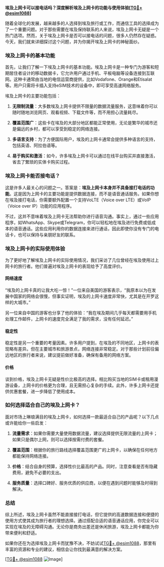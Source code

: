 **埃及上网卡可以接电话吗？深度解析埃及上网卡的功能与使用体验[[TG💪+ @esim1088](https://t.me/s/esim1088)]**

随着全球化的发展，越来越多的人选择到埃及旅行或工作，而通信工具的选择成为了一个重要问题。对于那些需要在埃及保持联系的人来说，埃及上网卡无疑是一个热门选项。然而，关于埃及上网卡是否可以接电话的问题，很多人仍然存在疑惑。今天，我们就来详细探讨这个问题，并为你揭开埃及上网卡的神秘面纱。

### 埃及上网卡的基本功能

首先，让我们了解一下埃及上网卡的基本功能。埃及上网卡是一种专门为游客和短期居住者设计的移动数据卡，它允许用户通过手机、平板电脑等设备连接到互联网。这种卡通常由当地的电信运营商提供，比如Vodafone、Orange和Etisalat等。用户只需将卡插入支持eSIM技术的设备中，即可享受高速网络服务。

埃及上网卡的主要功能包括：

1. **无限制流量**：大多数埃及上网卡提供不限量的数据流量服务，这意味着你可以随时随地浏览网页、观看视频、下载文件等，而不用担心流量耗尽。
   
2. **覆盖范围广**：这些卡在埃及的大部分地区都能正常使用，无论是繁华的城市还是偏远的乡村，都可以享受到稳定的网络连接。

3. **多语言支持**：为了方便国际用户，埃及的上网卡通常会提供多种语言的支持，包括英语、阿拉伯语等。

4. **易于购买和激活**：如今，许多埃及上网卡可以通过在线平台购买并直接激活，省去了繁琐的实体卡购买过程。

### 埃及上网卡能否接电话？

这是许多人最关心的问题之一。答案是：**埃及上网卡本身并不具备接打电话的功能**。这是因为上网卡的主要功能是提供数据连接，而不是语音通话服务。如果你想在埃及接打电话，你需要额外配置一个支持VoLTE（Voice over LTE）或VoIP（Voice over IP）功能的应用程序。

不过，这并不意味着埃及上网卡无法帮助你进行语音沟通。事实上，通过一些应用程序，如WhatsApp、Skype或Telegram，你可以轻松地在埃及进行免费或低成本的语音通话。这些应用利用你的数据连接来进行通话，因此即使你没有专门的电话卡，也可以保持与亲朋好友的联系。

### 埃及上网卡的实际使用体验

为了更好地了解埃及上网卡的实际使用情况，我们采访了几位曾经在埃及使用过上网卡的旅行者。他们普遍对埃及上网卡的表现给予了高度评价。

#### 网络速度

“埃及的上网卡真的让我大吃一惊！”一位来自美国的游客表示，“我原本以为在发展中国家的网络会很慢，但事实证明，埃及的上网卡速度非常快，尤其是在开罗这样的大城市。”

另一位来自中国的游客也分享了他的体验：“我在埃及期间几乎每天都需要用手机处理工作邮件，上网卡的速度完全满足了我的需求，没有任何延迟。”

#### 稳定性

稳定性是另一个重要的考量因素。许多用户提到，在埃及的不同地区，上网卡的表现略有差异。但在主要城市和旅游景点，网络连接非常稳定。对于那些计划前往偏远地区的旅行者来说，建议提前做好准备，确保有备用的网络方案。

#### 价格

谈到价格，埃及上网卡无疑是性价比极高的选择。相比购买当地的SIM卡或租用漫游设备，上网卡的价格更为合理，且无需担心复杂的手续。此外，许多上网卡还提供优惠套餐，进一步降低了使用成本。

### 如何选择适合自己的埃及上网卡？

面对市场上琳琅满目的埃及上网卡，如何选择一款最适合自己的产品呢？以下几点或许能给你一些启发：

1. **流量需求**：如果你需要大量使用数据流量，建议选择提供无限流量的上网卡；如果只是偶尔上网，则可以选择按需付费的套餐。

2. **覆盖范围**：根据你的旅行路线选择覆盖范围更广的上网卡，以确保在任何地方都能保持网络连接。

3. **价格**：结合自身的预算，选择性价比最高的产品。同时，注意查看是否有隐藏费用，避免不必要的支出。

4. **服务质量**：选择口碑好、服务优质的供应商，以便在遇到问题时能够及时得到解决。

### 总结

综上所述，埃及上网卡虽然不能直接接打电话，但它提供的高速数据连接和便捷的使用方式使其成为旅行者的理想选择。通过搭配合适的语音通话应用，你完全可以实现在埃及的无障碍沟通。无论你是商务出差还是休闲旅游，埃及上网卡都能为你带来便利和舒适。

如果你还在为选择埃及上网卡而犹豫不决，不妨试试[TG💪+ @esim1088](https://t.me/s/esim1088)，那里有丰富的资源和专业的建议，相信会让你找到最满意的解决方案。

[[TG💪+ @esim1088](https://t.me/s/esim1088) ![Image](https://i.postimg.cc/4NQfJmqS/Snipaste-2025-05-13-00-14-12.png)]